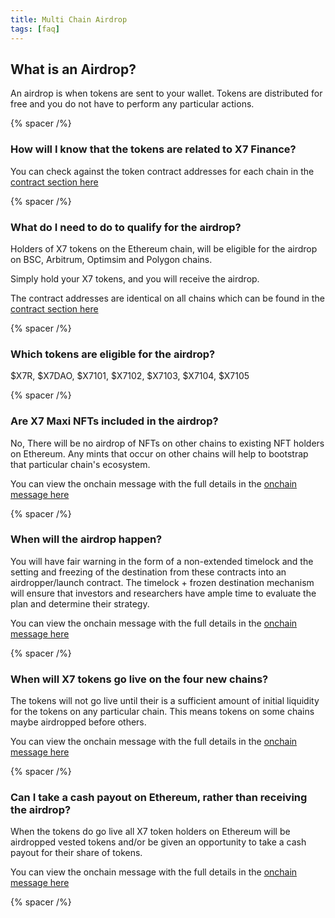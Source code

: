 ```yaml
---
title: Multi Chain Airdrop
tags: [faq]
---
```


## What is an Airdrop?

An airdrop is when tokens are sent to your wallet. Tokens are distributed for free and you do not have to perform any particular actions.

{% spacer /%}

### How will I know that the tokens are related to X7 Finance?

You can check against the token contract addresses for each chain in the [contract section here](/contracts/)

{% spacer /%}

### What do I need to do to qualify for the airdrop?

Holders of X7 tokens on the Ethereum chain, will be eligible for the airdrop on BSC, Arbitrum, Optimsim and Polygon chains.

Simply hold your X7 tokens, and you will receive the airdrop.

The contract addresses are identical on all chains which can be found in the [contract section here](/contracts/)

{% spacer /%}

### Which tokens are eligible for the airdrop?

$X7R, $X7DAO, $X7101, $X7102, $X7103, $X7104, $X7105

{% spacer /%}

### Are X7 Maxi NFTs included in the airdrop?

No, There will be no airdrop of NFTs on other chains to existing NFT holders on Ethereum. Any mints that occur on other chains will help to bootstrap that particular chain's ecosystem.

You can view the onchain message with the full details in the [onchain message here](/docs/onchains/929-feb-06-2023-052259-am-utc/)

{% spacer /%}

### When will the airdrop happen?

You will have fair warning in the form of a non-extended timelock and the setting and freezing of the destination from these contracts into an airdropper/launch contract. The timelock + frozen destination mechanism will ensure that investors and researchers have ample time to evaluate the plan and determine their strategy.

You can view the onchain message with the full details in the [onchain message here](/docs/onchains/926-feb-10-2023-094459-pm-utc/)

{% spacer /%}

### When will X7 tokens go live on the four new chains?

The tokens will not go live until their is a sufficient amount of initial liquidity for the tokens on any particular chain. This means tokens on some chains maybe airdropped before others.

You can view the onchain message with the full details in the [onchain message here](/docs/onchains/936-jan-29-2023-092159-pm-utc/)

{% spacer /%}

### Can I take a cash payout on Ethereum, rather than receiving the airdrop?

When the tokens do go live all X7 token holders on Ethereum will be airdropped vested tokens and/or be given an opportunity to take a cash payout for their share of tokens.

You can view the onchain message with the full details in the [onchain message here](/docs/onchains/936-jan-29-2023-092159-pm-utc/)

{% spacer /%}
